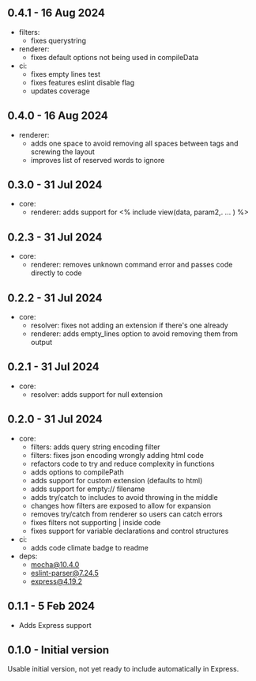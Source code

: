 ## 0.4.1 - 16 Aug 2024

- filters:
  - fixes querystring
- renderer:
  - fixes default options not being used in compileData
- ci:
  - fixes empty lines test
  - fixes features eslint disable flag
  - updates coverage

## 0.4.0 - 16 Aug 2024

- renderer:
  - adds one space to avoid removing all spaces between tags and screwing the layout
  - improves list of reserved words to ignore

## 0.3.0 - 31 Jul 2024

- core:
  - renderer: adds support for <% include view(data, param2,. ... ) %>

## 0.2.3 - 31 Jul 2024

- core:
  - renderer: removes unknown command error and passes code directly to code

## 0.2.2 - 31 Jul 2024

- core:
  - resolver: fixes not adding an extension if there's one already
  - renderer: adds empty_lines option to avoid removing them from output

## 0.2.1 - 31 Jul 2024

- core:
  - resolver: adds support for null extension

## 0.2.0 - 31 Jul 2024

- core:
  - filters: adds query string encoding filter
  - filters: fixes json encoding wrongly adding html code
  - refactors code to try and reduce complexity in functions
  - adds options to compilePath
  - adds support for custom extension (defaults to html)
  - adds support for empty:// filename
  - adds try/catch to includes to avoid throwing in the middle
  - changes how filters are exposed to allow for expansion
  - removes try/catch from renderer so users can catch errors
  - fixes filters not supporting | inside code
  - fixes support for variable declarations and control structures
- ci:
  - adds code climate badge to readme
- deps:
  - mocha@10.4.0
  - eslint-parser@7.24.5
  - express@4.19.2

## 0.1.1 - 5 Feb 2024

- Adds Express support

## 0.1.0 - Initial version

Usable initial version, not yet ready to include automatically in Express.
